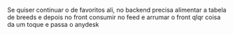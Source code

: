 Se quiser continuar o de favoritos ali, no backend precisa alimentar a tabela de breeds e depois no front consumir no feed
e arrumar o front qlqr coisa da um toque e passa o anydesk